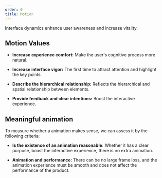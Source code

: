 ```yaml
---
order: 0
title: Motion
---
```


Interface dynamics enhance user awareness and increase vitality.

## Motion Values

- **Increase experience comfort:** Make the user's cognitive process more natural.

- **Increase interface vigor:** The first time to attract attention and highlight the key points.

- **Describe the hierarchical relationship:** Reflects the hierarchical and spatial relationship between elements.

- **Provide feedback and clear intentions:** Boost the interactive experience.

## Meaningful animation

To measure whether a animation makes sense, we can assess it by the following criteria:

- **Is the existence of an animation reasonable:** Whether it has a clear purpose, boost the interactive experience, there is no extra animation.

- **Animation and performance:** There can be no large frame loss, and the animation experience must be smooth and does not affect the performance of the product.
